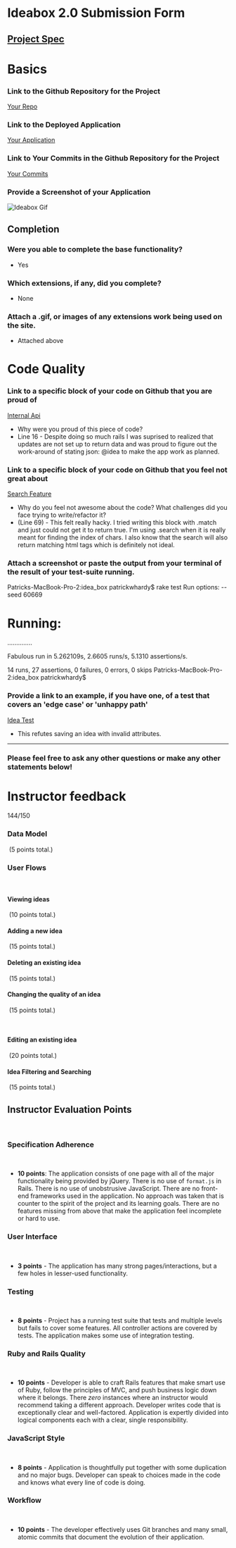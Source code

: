 # Ideabox 2.0 Submission Form
[Project Spec](https://github.com/turingschool/curriculum/blob/master/source/projects/revenge_of_idea_box.markdown)
------

# Basics

### Link to the Github Repository for the Project
[Your Repo](https://github.com/patrickwhardy/idea_box)

### Link to the Deployed Application
[Your Application](https://warm-tor-16277.herokuapp.com/)

### Link to Your Commits in the Github Repository for the Project
[Your Commits](https://github.com/patrickwhardy/idea_box/commits/master)

### Provide a Screenshot of your Application
![Ideabox Gif](http://recordit.co/XYSMrOeAnU.gif)

## Completion

### Were you able to complete the base functionality?
* Yes

### Which extensions, if any, did you complete?
* None

### Attach a .gif, or images of any extensions work being used on the site.
* Attached above
# Code Quality

### Link to a specific block of your code on Github that you are proud of
[Internal Api](https://github.com/patrickwhardy/idea_box/blob/master/app/controllers/api/v1/ideas_controller.rb)

* Why were you proud of this piece of code?
* Line 16 - Despite doing so much rails I was suprised to realized that updates are not set up to return data and was proud to figure out the work-around of stating json: @idea to make the app work as planned.

### Link to a specific block of your code on Github that you feel not great about
[Search Feature](https://github.com/patrickwhardy/idea_box/blob/master/app/assets/javascripts/ideas.js)

* Why do you feel not awesome about the code? What challenges did you face trying to write/refactor it?
* (Line 69) - This felt really hacky. I tried writing this block with .match and just could not get it to return true. I'm using .search when it is really meant for finding the index of chars. I also know that the search will also return matching html tags which is definitely not ideal.

### Attach a screenshot or paste the output from your terminal of the result of your test-suite running.

Patricks-MacBook-Pro-2:idea_box patrickwhardy$ rake test
Run options: --seed 60669

# Running:

..............

Fabulous run in 5.262109s, 2.6605 runs/s, 5.1310 assertions/s.

14 runs, 27 assertions, 0 failures, 0 errors, 0 skips
Patricks-MacBook-Pro-2:idea_box patrickwhardy$

### Provide a link to an example, if you have one, of a test that covers an 'edge case' or 'unhappy path'

[Idea Test](https://github.com/patrickwhardy/idea_box/blob/master/test/models/idea_test.rb)

* This refutes saving an idea with invalid attributes.

-----

### Please feel free to ask any other questions or make any other statements below!

# Instructor feedback

144/150

### Data Model
​
(5 points total.)
​
### User Flows
​
#### Viewing ideas
​
(10 points total.)
​
#### Adding a new idea
​
(15 points total.)
​
​
#### Deleting an existing idea
​
(15 points total.)
​
#### Changing the quality of an idea
​
(15 points total.)

​
#### Editing an existing idea
​
(20 points total.)
​
#### Idea Filtering and Searching
​
(15 points total.)
​
## Instructor Evaluation Points
​
### Specification Adherence
​
* **10 points**: The application consists of one page with all of the major functionality being provided by jQuery. There is no use of `format.js` in Rails. There is no use of unobstrusive JavaScript. There are no front-end frameworks used in the application. No approach was taken that is counter to the spirit of the project and its learning goals. There are no features missing from above that make the application feel incomplete or hard to use.
​
### User Interface
​
* **3 points** - The application has many strong pages/interactions, but a few holes in lesser-used functionality.

### Testing
​
* **8 points** - Project has a running test suite that tests and multiple levels but fails to cover some features. All controller actions are covered by tests. The application makes some use of integration testing.
​
### Ruby and Rails Quality
​
* **10 points** - Developer is able to craft Rails features that make smart use of Ruby, follow the principles of MVC, and push business logic down where it belongs. There _zero_ instances where an instructor would recommend taking a different approach. Developer writes code that is exceptionally clear and well-factored. Application is expertly divided into logical components each with a clear, single responsibility.
​
### JavaScript Style
​
* **8 points** - Application is thoughtfully put together with some duplication and no major bugs. Developer can speak to choices made in the code and knows what every line of code is doing.
​
### Workflow
​
* **10 points** - The developer effectively uses Git branches and many small, atomic commits that document the evolution of their application.
